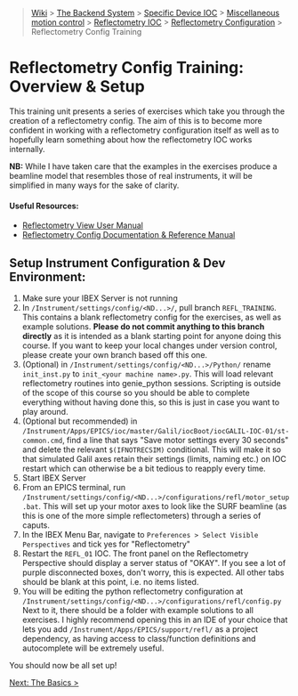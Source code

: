 > [Wiki](Home) > [The Backend System](The-Backend-System) > [Specific Device IOC](Specific-Device-IOC) > [Miscellaneous motion control](Miscellaneous-Motion-Control) > [Reflectometry IOC](Reflectometry-IOC) > [Reflectometry Configuration](Reflectometry-Configuration) > Reflectometry Config Training

# Reflectometry Config Training: Overview & Setup

This training unit presents a series of exercises which take you through the creation of a reflectometry config. The aim of this is to become more confident in working with a reflectometry configuration itself as well as to hopefully learn something about how the reflectometry IOC works internally. 

**NB:** While I have taken care that the examples in the exercises produce a beamline model that resembles those of real instruments, it will be simplified in many ways for the sake of clarity.

#### Useful Resources:

- [Reflectometry View User Manual](https://github.com/ISISComputingGroup/ibex_user_manual/wiki/Reflectometry-View)
- [Reflectometry Config Documentation & Reference Manual](https://github.com/ISISComputingGroup/ibex_developers_manual/wiki/Reflectometry-Configuration)


## Setup Instrument Configuration & Dev Environment:

1. Make sure your IBEX Server is not running
1. In `/Instrument/settings/config/<ND...>/`, pull branch `REFL_TRAINING`. This contains a blank reflectometry config for the exercises, as well as example solutions. **Please do not commit anything to this branch directly** as it is intended as a blank starting point for anyone doing this course. If you want to keep your local changes under version control, please create your own branch based off this one.
1. (Optional) in `/Instrument/settings/config/<ND...>/Python/` rename `init_inst.py` to `init_<your machine name>.py`. This will load relevant reflectometry routines into genie_python sessions. Scripting is outside of the scope of this course so you should be able to complete everything without having done this, so this is just in case you want to play around.
1. (Optional but recommended) in `/Instrument/Apps/EPICS/ioc/master/Galil/iocBoot/iocGALIL-IOC-01/st-common.cmd`, find a line that says "Save motor settings every 30 seconds" and delete the relevant `$(IFNOTRECSIM)` conditional. This will make it so that simulated Galil axes retain their settings (limits, naming etc.) on IOC restart which can otherwise be a bit tedious to reapply every time.
1. Start IBEX Server
1. From an EPICS terminal, run `/Instrument/settings/config/<ND...>/configurations/refl/motor_setup.bat`. This will set up your motor axes to look like the SURF beamline (as this is one of the more simple reflectometers) through a series of caputs.
1. In the IBEX Menu Bar, navigate to `Preferences > Select Visible Perspectives` and tick yes for "Reflectometry"
1. Restart the `REFL_01` IOC. The front panel on the Reflectometry Perspective should display a server status of "OKAY". If you see a lot of purple disconnected boxes, don't worry, this is expected. All other tabs should be blank at this point, i.e. no items listed.
1. You will be editing the python reflectometry configuration at `/Instrument/settings/config/<ND...>/configurations/refl/config.py` Next to it, there should be a folder with example solutions to all exercises. I highly recommend opening this in an IDE of your choice that lets you add `/Instrument/Apps/EPICS/support/refl/` as a project dependency, as having access to class/function definitions and autocomplete will be extremely useful.

You should now be all set up!

[Next: The Basics >](https://github.com/ISISComputingGroup/ibex_developers_manual/wiki/Reflectometry-Config-Training:-Exercise-1)
